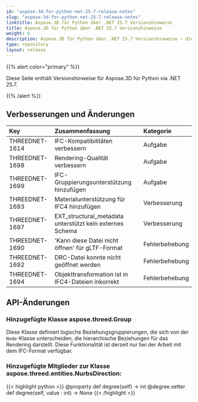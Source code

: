 ```yaml
---
id: "aspose-3d-for-python-net-25-7-release-notes"
slug: "aspose-3d-for-python-net-25-7-release-notes"
linktitle: Aspose.3D für Python über .NET 25.7 Versionshinweise
title: Aspose.3D für Python über .NET 25.7 Versionshinweise
weight: 6
description: Aspose.3D für Python über .NET 25.7 Versionshinweise – die neuesten Updates und Fehlerbehebungen.
type: repository
layout: release
---
```


{{% alert color="primary" %}}

Diese Seite enthält Versionshinweise für Aspose.3D für Python via .NET 25.7.

{{% /alert %}}
## **Verbesserungen und Änderungen**
|**Key**|**Zusammenfassung**|**Kategorie**|
| :- | :- | :- |
| THREEDNET-1614 | IFC-Kompatibilitäten verbessern | Aufgabe |
| THREEDNET-1698 | Rendering-Qualität verbessern | Aufgabe |
| THREEDNET-1699 | IFC-Gruppierungsunterstützung hinzufügen | Aufgabe |
| THREEDNET-1693 | Materialunterstützung für IFC4 hinzufügen | Verbesserung |
| THREEDNET-1697 | EXT_structural_metadata unterstützt kein externes Schema | Verbesserung |
| THREEDNET-1690 |  'Kann diese Datei nicht öffnen' für gLTF-Format | Fehlerbehebung |
| THREEDNET-1692 | DRC-Datei konnte nicht geöffnet werden | Fehlerbehebung |
| THREEDNET-1694 | Objekttransformation ist in IFC4-Dateien inkorrekt | Fehlerbehebung |

## API-Änderungen ##

### Hinzugefügte Klasse **aspose.threed.Group**

Diese Klasse definiert logische Beziehungsgruppierungen, die sich von der `Node`-Klasse unterscheiden, die hierarchische Beziehungen für das Rendering darstellt. Diese Funktionalität ist derzeit nur bei der Arbeit mit dem IFC-Format verfügbar.

### Hinzugefügte Mitglieder zur Klasse **aspose.threed.entities.NurbsDirection**:

{{< highlight python >}}
        @property
        def degree(self) -> int
        @degree.setter
        def degree(self, value : int) -> None
{{< /highlight >}}